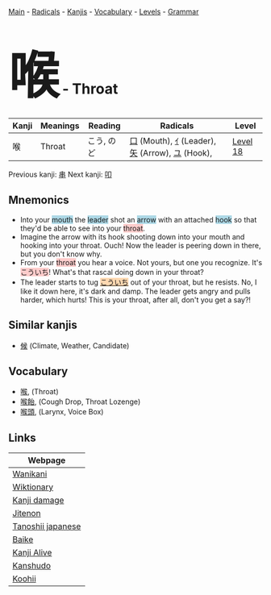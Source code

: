 <style> bigfont {font-size: 100px}</style>
[Main](../index.md) -
[Radicals](../radicals.md) -
[Kanjis](../kanjis.md) -
[Vocabulary](../vocabulary.md) -
[Levels](../levels.md) -
[Grammar](../grammar.md)
# <bigfont> 喉</bigfont> - Throat 

| Kanji | Meanings | Reading | Radicals | Level |
| --- | --- | --- | --- | --- |
| 喉 | Throat | こう, のど | [口](../radicals/口.md) (Mouth), [ｲ](../radicals/ｲ.md) (Leader), [矢](../radicals/矢.md) (Arrow), [ユ](../radicals/ユ.md) (Hook),  | [Level 18](../levels/wk_level18.md) |

Previous kanji: [串](串.md) Next kanji: [叩](叩.md) 

## Mnemonics
 * Into your <span style="background-color:#ADD8E6"> mouth</span> the <span style="background-color:#ADD8E6"> leader</span> shot an <span style="background-color:#ADD8E6"> arrow</span> with an attached <span style="background-color:#ADD8E6"> hook</span> so that they'd be able to see into your <span style="background-color:#ffcccb"> throat</span>.
* Imagine the arrow with its hook shooting down into your mouth and hooking into your throat. Ouch! Now the leader is peering down in there, but you don't know why.
* From your <span style="background-color:#ffcccb"> throat</span> you hear a voice. Not yours, but one you recognize. It's <span style="background-color:#ffcccb"> こういち</span>! What's that rascal doing down in your throat?
* The leader starts to tug <span style="background-color:#fed8b1"> [こういち](https://jisho.org/search/こういち)</span> out of your throat, but he resists. No, I like it down here, it's dark and damp. The leader gets angry and pulls harder, which hurts! This is your throat, after all, don't you get a say?!


## Similar kanjis
 * [候](候.md) (Climate, Weather, Candidate)


## Vocabulary
 * [喉](../vocabulary/喉.md), (Throat)
* [喉飴](../vocabulary/喉.md), (Cough Drop, Throat Lozenge)
* [喉頭](../vocabulary/喉.md), (Larynx, Voice Box)



## Links 

| Webpage |
| --- |
| [Wanikani          ](https://www.wanikani.com/kanji/喉) |
| [Wiktionary        ](https://en.wiktionary.org/wiki/喉) |
| [Kanji damage      ](http://www.kanjidamage.com/kanji/search?utf8=✓&q=喉) |
| [Jitenon           ](https://jitenon.com/kanji/喉) |
| [Tanoshii japanese ](https://www.tanoshiijapanese.com/dictionary/kanji.cfm?k=喉) |
| [Baike             ](https://baike.baidu.com/item/喉) |
| [Kanji Alive       ](https://app.kanjialive.com/喉) |
| [Kanshudo          ](https://www.kanshudo.com/searchmn?q=喉) |
| [Koohii            ](https://kanji.koohii.com/study/kanji/喉) |
